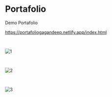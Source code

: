 # Portafolio <br/>
Demo Portafolio <br/>

https://portafoliogagandeep.netlify.app/index.html

<br/>

![1](https://user-images.githubusercontent.com/66964536/124293101-934e8880-db56-11eb-912b-eac413ad0a39.JPG)

<br/>

![2](https://user-images.githubusercontent.com/66964536/124293156-9ea1b400-db56-11eb-95b5-0355a6d2d319.JPG)

<br/>

![3](https://user-images.githubusercontent.com/66964536/124293167-a19ca480-db56-11eb-919a-dc51f7ae5aee.JPG)

